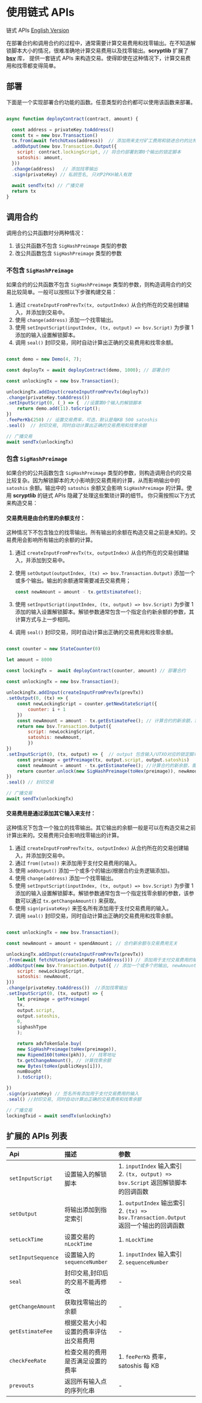 # 使用链式 APIs

链式 APIs [English Version](chained_api_en.md)

在部署合约和调用合约的过程中，通常需要计算交易费用和找零输出。在不知道解锁脚本大小的情况，很难准确地计算交易费用以及找零输出。**scryptlib** 扩展了 **[bsv](https://github.com/moneybutton/bsv)** 库， 提供一套链式 APIs 来构造交易。使得即使在这种情况下，计算交易费用和找零都变得简单。

## 部署

下面是一个实现部署合约功能的函数。任意类型的合约都可以使用该函数来部署。

```javascript

async function deployContract(contract, amount) {

  const address = privateKey.toAddress()
  const tx = new bsv.Transaction()
  tx.from(await fetchUtxos(address))  // 添加用来支付矿工费用和锁进合约的比特币的UTXO。钱包通常会在这里做 UTXO 的筛选，以防止添加过多 UTXO
  .addOutput(new bsv.Transaction.Output({  
    script: contract.lockingScript, // 将合约部署到第0个输出的锁定脚本
    satoshis: amount,
  }))
  .change(address)   // 添加找零输出
  .sign(privateKey) // 私钥签名, 只对P2PKH输入有效
  
  await sendTx(tx) // 广播交易
  return tx
}

```

## 调用合约

调用合约公共函数时分两种情况：
1. 该公共函数不包含 `SigHashPreimage` 类型的参数
2. 改公共函数包含 `SigHashPreimage` 类型的参数

### 不包含 `SigHashPreimage`

如果合约的公共函数不包含 `SigHashPreimage` 类型的参数，则构造调用合约的交易比较简单。一般可以按照以下步骤构建交易：

1. 通过 `createInputFromPrevTx(tx, outputIndex)` 从合约所在的交易创建输入，并添加到交易中。
2. 使用 `change(address)` 添加一个找零输出。
3. 使用 `setInputScript(inputIndex, (tx, output) => bsv.Script)` 为步骤 1 添加的输入设置解锁脚本。
4. 调用 `seal()` 封印交易，同时自动计算出正确的交易费用和找零余额。
   

```javascript

const demo = new Demo(4, 7);

const deployTx = await deployContract(demo, 1000); // 部署合约

const unlockingTx = new bsv.Transaction();

unlockingTx.addInput(createInputFromPrevTx(deployTx))
.change(privateKey.toAddress())
.setInputScript(0, (_) => {  //设置第0个输入的解锁脚本
    return demo.add(11).toScript();
})
.feePerKb(250) // 设置交易费率，可选，默认是每KB 500 satoshis
.seal()  // 封印交易, 同时自动计算出正确的交易费用和找零余额

// 广播交易
await sendTx(unlockingTx)
```

### 包含 `SigHashPreimage`

如果合约的公共函数包含 `SigHashPreimage` 类型的参数，则构造调用合约的交易比较复杂。因为解锁脚本的大小影响到交易费用的计算，从而影响输出中的 `satoshis` 余额。输出中的 `satoshis` 余额又会影响 `SigHashPreimage` 的计算。使用 **scryptlib** 的链式 APIs 隐藏了处理这些繁琐计算的细节。 你只需按照以下方式来构造交易：

#### **交易费用是由合约里的余额支付：**

这种情况下不包含独立的找零输出。所有输出的余额在构造交易之前是未知的。交易费用会影响所有输出的余额的计算。

1. 通过 `createInputFromPrevTx(tx, outputIndex)` 从合约所在的交易创建输入，并添加到交易中。
2. 使用 `setOutput(outputIndex, (tx) => bsv.Transaction.Output)` 添加一个或多个输出。输出的余额通常需要减去交易费用；
   
    ```javascript
    const newAmount = amount - tx.getEstimateFee();
    ```

3. 使用 `setInputScript(inputIndex, (tx, output) => bsv.Script)` 为步骤 1 添加的输入设置解锁脚本。解锁参数通常包含一个指定合约新余额的参数，其计算方式与上一步相同。
   
4. 调用 `seal()` 封印交易，同时自动计算出正确的交易费用和找零余额。

```javascript

const counter = new StateCounter(0)

let amount = 8000

const lockingTx =  await deployContract(counter, amount) // 部署合约

const unlockingTx = new bsv.Transaction();
            
unlockingTx.addInput(createInputFromPrevTx(prevTx))
.setOutput(0, (tx) => {
    const newLockingScript = counter.getNewStateScript({
        counter: i + 1
    })
    const newAmount = amount - tx.getEstimateFee(); // 计算合约的新余额，需要减去交易的费用
    return new bsv.Transaction.Output({
        script: newLockingScript,
        satoshis: newAmount,
        })
})
.setInputScript(0, (tx, output) => {  // output 包含输入/UTXO对应的锁定脚本和 satoshis 余额
    const preimage = getPreimage(tx, output.script, output.satoshis)
    const newAmount = amount - tx.getEstimateFee(); //计算合约的新余额，需要减去交易的费用
    return counter.unlock(new SigHashPreimage(toHex(preimage)), newAmount).toScript()
})
.seal() // 封印交易

// 广播交易
await sendTx(unlockingTx)

```

#### **交易费用是通过添加其它输入来支付：** 

这种情况下包含一个独立的找零输出。其它输出的余额一般是可以在构造交易之前计算出来的。交易费用只会影响找零输出的计算。

1. 通过 `createInputFromPrevTx(tx, outputIndex)` 从合约所在的交易创建输入，并添加到交易中。
2. 通过 `from([utxo])` 来添加用于支付交易费用的输入。
3. 使用 `addOutput()` 添加一个或多个的输出(根据合约业务逻辑添加)。
4. 使用 `change(address)` 添加一个找零输出。
5. 使用 `setInputScript(inputIndex, (tx, output) => bsv.Script)` 为步骤 1 添加的输入设置解锁脚本。解锁参数通常包含一个指定找零余额的参数，该参数可以通过 `tx.getChangeAmount()` 来获取。
6. 使用 `sign(privateKey)` 来签名所有添加用于支付交易费用的输入。
7. 调用 `seal()` 封印交易，同时自动计算出正确的交易费用和找零余额。


```javascript

const unlockingTx = new bsv.Transaction();

const newAmount = amount + spendAmount； // 合约新余额与交易费用无关

unlockingTx.addInput(createInputFromPrevTx(prevTx))
.from(await fetchUtxos(privateKey.toAddress())) // 添加用于支付交易费用的输入
.addOutput(new bsv.Transaction.Output({ // 添加一个或多个的输出, newAmount 是合约新的余额
    script: newLockingScript,
    satoshis: newAmount,
}))
.change(privateKey.toAddress())  //添加找零输出
.setInputScript(0, (tx, output) => {
    let preimage = getPreimage(
    tx,
    output.script,
    output.satoshis,
    0,
    sighashType
    );

    return advTokenSale.buy(
    new SigHashPreimage(toHex(preimage)), 
    new Ripemd160(toHex(pkh)), // 找零地址
    tx.getChangeAmount(), // 计算找零余额
    new Bytes(toHex(publicKeys[i])), 
    numBought 
    ).toScript();

})
.sign(privateKey) // 签名所有添加用于支付交易费用的输入
.seal() //封印交易, 同时自动计算出正确的交易费用和找零余额

// 广播交易
lockingTxid = await sendTx(unlockingTx)

```


## 扩展的 APIs 列表


| Api | 描述 | 参数 |
| :-----| :---- | :---- |
| `setInputScript` | 设置输入的解锁脚本 | 1. `inputIndex` 输入索引 <br>2. `(tx, output) => bsv.Script` 返回解锁脚本的回调函数 |
| `setOutput` | 将输出添加到指定索引 | 1. `outputIndex` 输出索引  <br>2. `(tx) => bsv.Transaction.Output` 返回一个输出的回调函数  |
| `setLockTime` | 设置交易的 `nLockTime` | 1. `nLockTime` |
| `setInputSequence` | 设置输入的 `sequenceNumber` |  1. `inputIndex` 输入索引 <br>2. `sequenceNumber` |
| `seal` | 封印交易,封印后的交易不能再修改 | - |
| `getChangeAmount` | 获取找零输出的余额 | - |
| `getEstimateFee` | 根据交易大小和设置的费率评估出交易费用 | - |
| `checkFeeRate` | 检查交易的费用是否满足设置的费率 | 1. `feePerKb` 费率， satoshis 每 KB |
| `prevouts` | 返回所有输入点的序列化串 | - |
